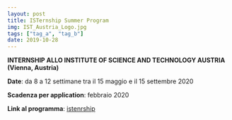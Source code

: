 ```yaml
---
layout: post
title: ISTernship Summer Program
img: IST_Austria_Logo.jpg
tags: ["tag_a", "tag_b"]
date: 2019-10-28
---
```


**INTERNSHIP ALLO INSTITUTE OF SCIENCE AND TECHNOLOGY AUSTRIA (Vienna, Austria)** 

**Date**: da 8 a 12 settimane tra il 15 maggio e il 15 settembre 2020 

**Scadenza per application**: febbraio 2020 

**Link al programma**: [istenrship](https://phd.pages.ist.ac.at/isternship/)